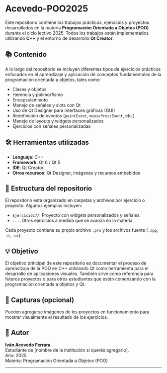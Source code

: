 # Acevedo-POO2025

Este repositorio contiene los trabajos prácticos, ejercicios y proyectos desarrollados en la materia **Programación Orientada a Objetos (POO)** durante el ciclo lectivo 2025. Todos los trabajos están implementados utilizando **C++** y el entorno de desarrollo **Qt Creator**.

## 📚 Contenido

A lo largo del repositorio se incluyen diferentes tipos de ejercicios prácticos enfocados en el aprendizaje y aplicación de conceptos fundamentales de la programación orientada a objetos, tales como:

- Clases y objetos
- Herencia y polimorfismo
- Encapsulamiento
- Manejo de señales y slots con Qt
- Uso de Qt Designer para interfaces gráficas (GUI)
- Redefinición de eventos (`paintEvent`, `mousePressEvent`, etc.)
- Manejo de layouts y widgets personalizados
- Ejercicios con señales personalizadas

## 🛠️ Herramientas utilizadas

- **Lenguaje**: C++
- **Framework**: Qt 6 / Qt 5
- **IDE**: Qt Creator
- **Otros recursos**: Qt Designer, imágenes y recursos embebidos

## 📁 Estructura del repositorio

El repositorio está organizado en carpetas y archivos por ejercicio o proyecto. Algunos ejemplos incluyen:

- `Ejercicio17/`: Proyecto con widgets personalizados y señales.
- `...`: Otros ejercicios a medida que se avanza en la materia.

Cada proyecto contiene su propio archivo `.pro` y los archivos fuente (`.cpp`, `.h`, `.ui`).

## 💡 Objetivo

El objetivo principal de este repositorio es documentar el proceso de aprendizaje de la POO en C++ utilizando Qt como herramienta para el desarrollo de aplicaciones visuales. También sirve como referencia para futuros proyectos o para otros estudiantes que estén comenzando con la programación orientada a objetos y Qt.

## 📸 Capturas (opcional)

Pueden agregarse imágenes de los proyectos en funcionamiento para mostrar visualmente el resultado de los ejercicios.

## 📌 Autor

**Iván Acevedo Ferrara**  
Estudiante de [nombre de la institución si querés agregarlo].  
Año: 2025  
Materia: Programación Orientada a Objetos (POO)

---


